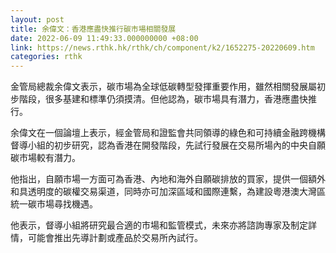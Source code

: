 ```yaml
---
layout: post
title: 余偉文：香港應盡快推行碳市場相關發展
date: 2022-06-09 11:49:33.000000000 +08:00
link: https://news.rthk.hk/rthk/ch/component/k2/1652275-20220609.htm
categories: rthk
---
```


金管局總裁余偉文表示，碳市場為全球低碳轉型發揮重要作用，雖然相關發展屬初步階段，很多基建和標準仍須摸清。但他認為，碳市場具有潛力，香港應盡快推行。

余偉文在一個論壇上表示，經金管局和證監會共同領導的綠色和可持續金融跨機構督導小組的初步研究，認為香港在開發階段，先試行發展在交易所場內的中央自願碳市場較有潛力。

他指出，自願市場一方面可為香港、內地和海外自願碳排放的買家，提供一個額外和具透明度的碳權交易渠道，同時亦可加深區域和國際連繫，為建設粵港澳大灣區統一碳市場尋找機遇。

他表示，督導小組將研究最合適的市場和監管模式，未來亦將諮詢專家及制定詳情，可能會推出先導計劃或產品於交易所內試行。
